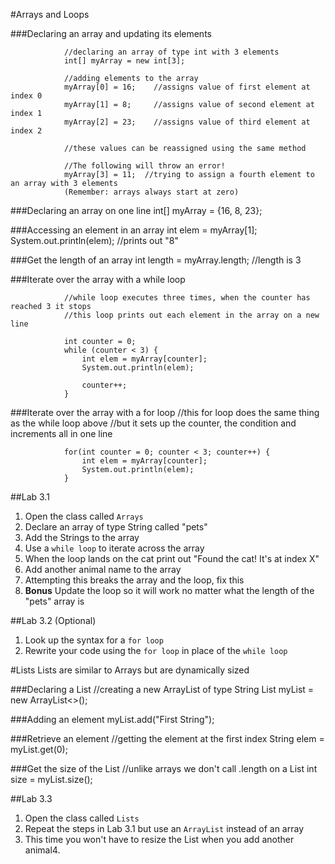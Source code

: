 #Arrays and Loops

###Declaring an array and updating its elements

                //declaring an array of type int with 3 elements
                int[] myArray = new int[3];
                
                //adding elements to the array
                myArray[0] = 16;    //assigns value of first element at index 0
                myArray[1] = 8;     //assigns value of second element at index 1
                myArray[2] = 23;    //assigns value of third element at index 2

                //these values can be reassigned using the same method

                //The following will throw an error! 
                myArray[3] = 11;  //trying to assign a fourth element to an array with 3 elements
                (Remember: arrays always start at zero)

###Declaring an array on one line
                int[] myArray = {16, 8, 23};

###Accessing an element in an array
                int elem = myArray[1];
                System.out.println(elem); //prints out "8"

###Get the length of an array
                int length = myArray.length; //length is 3

###Iterate over the array with a while loop

                //while loop executes three times, when the counter has reached 3 it stops
                //this loop prints out each element in the array on a new line

                int counter = 0;
                while (counter < 3) {
                    int elem = myArray[counter];
                    System.out.println(elem);

                    counter++;
                }

###Iterate over the array with a for loop
                //this for loop does the same thing as the while loop above
                //but it sets up the counter, the condition and increments all in one line
                
                for(int counter = 0; counter < 3; counter++) {
                    int elem = myArray[counter];
                    System.out.println(elem);
                }




##Lab 3.1
1. Open the class called `Arrays`
2. Declare an array of type String called "pets"
3. Add the Strings to the array
4. Use a `while loop` to iterate across the array
5. When the loop lands on the cat print out "Found the cat! It's at index X"
6. Add another animal name to the array
7. Attempting this breaks the array and the loop, fix this 
8. **Bonus** Update the loop so it will work no matter what the length of the "pets" array is

##Lab 3.2 (Optional)
1. Look up the syntax for a `for loop`
2. Rewrite your code using the `for loop` in place of the `while loop` 


#Lists
Lists are similar to Arrays but are dynamically sized

###Declaring a List
                //creating a new ArrayList of type String
                List<String> myList = new ArrayList<>();

###Adding an element
                myList.add("First String");

###Retrieve an element
                //getting the element at the first index
                String elem = myList.get(0);

###Get the size of the List
                //unlike arrays we don't call .length on a List
                int size = myList.size();


##Lab 3.3
1. Open the class called `Lists`
2. Repeat the steps in Lab 3.1 but use an `ArrayList` instead of an array
3. This time you won't have to resize the List when you add another animal4. 

